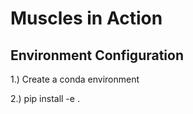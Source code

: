 # Muscles in Action

## Environment Configuration

1.) Create a conda environment

2.) 
pip install -e .
